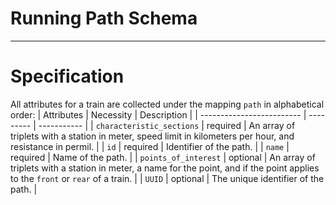 # Running Path Schema

------------

# Specification

All attributes for a train are collected under the mapping `path` in alphabetical order:
| Attributes                | Necessity | Description |
| ------------------------- | --------- | ----------- |
| `characteristic_sections` | required  | An array of triplets with a station in meter, speed limit in kilometers per hour, and resistance in permil. |
| `id`                      | required  | Identifier of the path. |
| `name`                    | required  | Name of the path. |
| `points_of_interest`      | optional  | An array of triplets with a station in meter, a name for the point, and if the point applies to the `front` or `rear` of a train. |
| `UUID`                    | optional  | The unique identifier of the path. |
